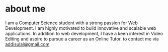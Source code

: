 # about me
I am a Computer Science student with a strong passion for Web Development. I am highly motivated to build innovative and scalable web applications. In addition to web development, I have a keen interest in Video Editing and aspire to pursue a career as an Online Tutor.
to contact me via addisulal@gmail.com

